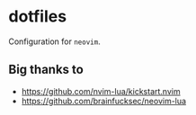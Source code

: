 # dotfiles
Configuration for `neovim`.

## Big thanks to
- https://github.com/nvim-lua/kickstart.nvim
- https://github.com/brainfucksec/neovim-lua
